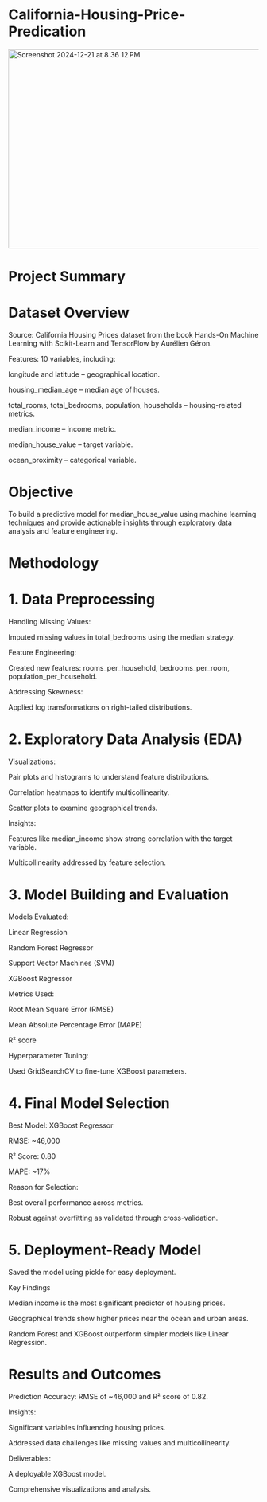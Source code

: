 # California-Housing-Price-Predication
<img width="916" height="400" alt="Screenshot 2024-12-21 at 8 36 12 PM" src="https://github.com/user-attachments/assets/cf76cf64-688b-4cc7-9cdf-7ff513c95a25" />

  # Project Summary
# Dataset Overview

Source: California Housing Prices dataset from the book Hands-On Machine Learning with Scikit-Learn and TensorFlow by Aurélien Géron.

Features: 10 variables, including:

longitude and latitude – geographical location.

housing_median_age – median age of houses.

total_rooms, total_bedrooms, population, households – housing-related metrics.

median_income – income metric.

median_house_value – target variable.

ocean_proximity – categorical variable.

# Objective

To build a predictive model for median_house_value using machine learning techniques and provide actionable insights through exploratory data analysis and feature engineering.

# Methodology

# 1. Data Preprocessing

Handling Missing Values:

Imputed missing values in total_bedrooms using the median strategy.

Feature Engineering:

Created new features: rooms_per_household, bedrooms_per_room, population_per_household.

Addressing Skewness:

Applied log transformations on right-tailed distributions.

# 2. Exploratory Data Analysis (EDA)

Visualizations:

Pair plots and histograms to understand feature distributions.

Correlation heatmaps to identify multicollinearity.

Scatter plots to examine geographical trends.

Insights:

Features like median_income show strong correlation with the target variable.

Multicollinearity addressed by feature selection.

# 3. Model Building and Evaluation

Models Evaluated:

Linear Regression

Random Forest Regressor

Support Vector Machines (SVM)

XGBoost Regressor

Metrics Used:

Root Mean Square Error (RMSE)

Mean Absolute Percentage Error (MAPE)

R² score

Hyperparameter Tuning:

Used GridSearchCV to fine-tune XGBoost parameters.

# 4. Final Model Selection

Best Model: XGBoost Regressor

RMSE: ~46,000

R² Score: 0.80

MAPE: ~17%

Reason for Selection:

Best overall performance across metrics.

Robust against overfitting as validated through cross-validation.

# 5. Deployment-Ready Model

Saved the model using pickle for easy deployment.

Key Findings

Median income is the most significant predictor of housing prices.

Geographical trends show higher prices near the ocean and urban areas.

Random Forest and XGBoost outperform simpler models like Linear Regression.

# Results and Outcomes

Prediction Accuracy: RMSE of ~46,000 and R² score of 0.82.

Insights:

Significant variables influencing housing prices.

Addressed data challenges like missing values and multicollinearity.

Deliverables:

A deployable XGBoost model.

Comprehensive visualizations and analysis.

